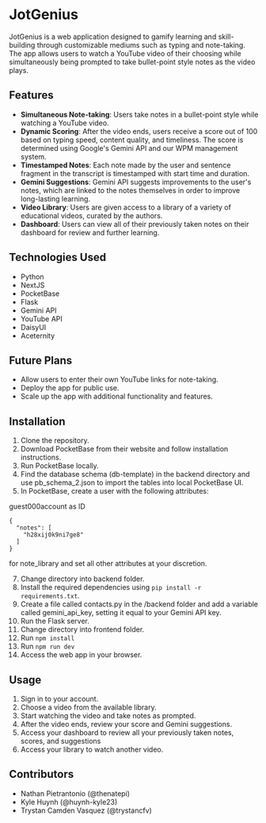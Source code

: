 # JotGenius

JotGenius is a web application designed to gamify learning and skill-building through customizable mediums such as typing and note-taking. The app allows users to watch a YouTube video of their choosing while simultaneously being prompted to take bullet-point style notes as the video plays. 

## Features

- **Simultaneous Note-taking**: Users take notes in a bullet-point style while watching a YouTube video.
- **Dynamic Scoring**: After the video ends, users receive a score out of 100 based on typing speed, content quality, and timeliness. The score is determined using Google's Gemini API and our WPM management system.
- **Timestamped Notes**: Each note made by the user and sentence fragment in the transcript is timestamped with start time and duration.
- **Gemini Suggestions**: Gemini API suggests improvements to the user's notes, which are linked to the notes themselves in order to improve long-lasting learning.
- **Video Library**: Users are given access to a library of a variety of educational videos, curated by the authors.
- **Dashboard**: Users can view all of their previously taken notes on their dashboard for review and further learning.

## Technologies Used

- Python
- NextJS
- PocketBase
- Flask
- Gemini API
- YouTube API
- DaisyUI
- Aceternity

## Future Plans

- Allow users to enter their own YouTube links for note-taking.
- Deploy the app for public use.
- Scale up the app with additional functionality and features.

## Installation

1. Clone the repository.
2. Download PocketBase from their website and follow installation instructions.
3. Run PocketBase locally.
4. Find the database schema (db-template) in the backend directory and use pb_schema_2.json to import the tables into local PocketBase UI.
5. In PocketBase, create a user with the following attributes:

guest000account as ID
```
{
  "notes": [
    "h28xij0k9ni7ge8"
  ]
}
```
for note_library and set all other attributes at your discretion.

7. Change directory into backend folder.
8. Install the required dependencies using `pip install -r requirements.txt`.
9. Create a file called contacts.py in the /backend folder and add a variable called gemini_api_key, setting it equal to your Gemini API key.
10.  Run the Flask server.
11.  Change directory into frontend folder.
12. Run `npm install`
13. Run `npm run dev`
14. Access the web app in your browser.

## Usage

1. Sign in to your account.
2. Choose a video from the available library.
3. Start watching the video and take notes as prompted.
4. After the video ends, review your score and Gemini suggestions.
5. Access your dashboard to review all your previously taken notes, scores, and suggestions
6. Access your library to watch another video.

## Contributors

- Nathan Pietrantonio (@thenatepi)
- Kyle Huynh (@huynh-kyle23)
- Trystan Camden Vasquez (@trystancfv)
